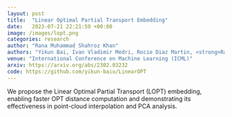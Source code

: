 ```yaml
---
layout: post
title:  "Linear Optimal Partial Transport Embedding"
date:   2023-07-21 22:21:59 +00:00
image: /images/lopt.png
categories: research
author: "Rana Muhammad Shahroz Khan"
authors: "Yikun Bai, Ivan Vladimir Medri, Rocio Diaz Martin, <strong>Rana Shahroz</strong>, Soheil Kolouri"
venue: "International Conference on Machine Learning (ICML)"
arxiv: https://arxiv.org/abs/2302.03232
code: https://github.com/yikun-baio/LinearOPT
---
```

We propose the Linear Optimal Partial Transport (LOPT) embedding, enabling faster OPT distance computation and demonstrating its effectiveness in point-cloud interpolation and PCA analysis.